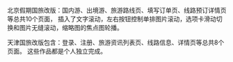 北京假期国旅改版：国内游、出境游、旅游路线页、填写订单页、线路预订详情页等总共10个页面，
插入了文字滚动，左右按钮控制单排图片滚动，选项卡滑动切换和图片无缝滚动，缩略图的焦点图轮播。



天津国旅改版包含：登录、注册、旅游资讯列表页、线路信息、详情页等总共8个页面。
这些作品都是个人独立完成。
